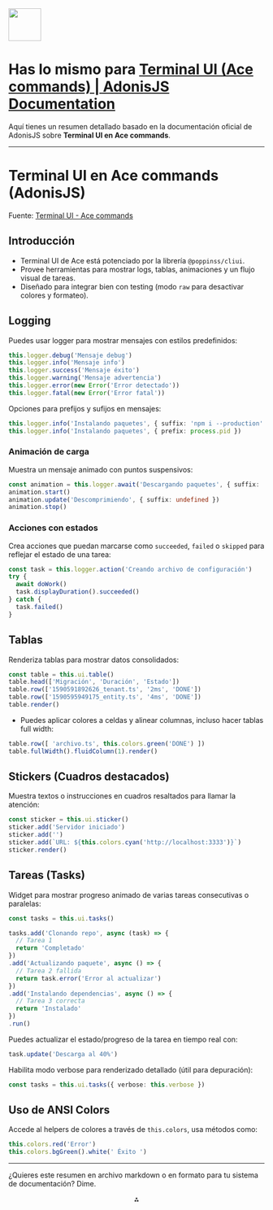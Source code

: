 <img src="https://r2cdn.perplexity.ai/pplx-full-logo-primary-dark%402x.png" style="height:64px;margin-right:32px"/>

# Has lo mismo para [Terminal UI (Ace commands) | AdonisJS Documentation](https://docs.adonisjs.com/guides/ace/terminal-ui)

Aquí tienes un resumen detallado basado en la documentación oficial de AdonisJS sobre **Terminal UI en Ace commands**.

***

# Terminal UI en Ace commands (AdonisJS)

Fuente: [Terminal UI - Ace commands](https://docs.adonisjs.com/guides/ace/terminal-ui)

## Introducción

- Terminal UI de Ace está potenciado por la librería `@poppinss/cliui`.
- Provee herramientas para mostrar logs, tablas, animaciones y un flujo visual de tareas.
- Diseñado para integrar bien con testing (modo `raw` para desactivar colores y formateo).


## Logging

Puedes usar logger para mostrar mensajes con estilos predefinidos:

```ts
this.logger.debug('Mensaje debug')
this.logger.info('Mensaje info')
this.logger.success('Mensaje éxito')
this.logger.warning('Mensaje advertencia')
this.logger.error(new Error('Error detectado'))
this.logger.fatal(new Error('Error fatal'))
```

Opciones para prefijos y sufijos en mensajes:

```ts
this.logger.info('Instalando paquetes', { suffix: 'npm i --production' })
this.logger.info('Instalando paquetes', { prefix: process.pid })
```


### Animación de carga

Muestra un mensaje animado con puntos suspensivos:

```ts
const animation = this.logger.await('Descargando paquetes', { suffix: 'npm i' })
animation.start()
animation.update('Descomprimiendo', { suffix: undefined })
animation.stop()
```


### Acciones con estados

Crea acciones que puedan marcarse como `succeeded`, `failed` o `skipped` para reflejar el estado de una tarea:

```ts
const task = this.logger.action('Creando archivo de configuración')
try {
  await doWork()
  task.displayDuration().succeeded()
} catch {
  task.failed()
}
```


## Tablas

Renderiza tablas para mostrar datos consolidados:

```ts
const table = this.ui.table()
table.head(['Migración', 'Duración', 'Estado'])
table.row(['1590591892626_tenant.ts', '2ms', 'DONE'])
table.row(['1590595949175_entity.ts', '4ms', 'DONE'])
table.render()
```

- Puedes aplicar colores a celdas y alinear columnas, incluso hacer tablas full width:

```ts
table.row([ 'archivo.ts', this.colors.green('DONE') ])
table.fullWidth().fluidColumn(1).render()
```


## Stickers (Cuadros destacados)

Muestra textos o instrucciones en cuadros resaltados para llamar la atención:

```ts
const sticker = this.ui.sticker()
sticker.add('Servidor iniciado')
sticker.add('')
sticker.add(`URL: ${this.colors.cyan('http://localhost:3333')}`)
sticker.render()
```


## Tareas (Tasks)

Widget para mostrar progreso animado de varias tareas consecutivas o paralelas:

```ts
const tasks = this.ui.tasks()

tasks.add('Clonando repo', async (task) => {
  // Tarea 1
  return 'Completado'
})
.add('Actualizando paquete', async () => {
  // Tarea 2 fallida
  return task.error('Error al actualizar')
})
.add('Instalando dependencias', async () => {
  // Tarea 3 correcta
  return 'Instalado'
})
.run()
```

Puedes actualizar el estado/progreso de la tarea en tiempo real con:

```ts
task.update('Descarga al 40%')
```

Habilita modo verbose para renderizado detallado (útil para depuración):

```ts
const tasks = this.ui.tasks({ verbose: this.verbose })
```


## Uso de ANSI Colors

Accede al helpers de colores a través de `this.colors`, usa métodos como:

```ts
this.colors.red('Error')
this.colors.bgGreen().white(' Éxito ')
```


***

¿Quieres este resumen en archivo markdown o en formato para tu sistema de documentación? Dime.

<div style="text-align: center">⁂</div>

[^1]: https://docs.adonisjs.com/guides/ace/terminal-ui

[^2]: https://docs.adonisjs.com/guides/ace/terminal-ui

[^3]: https://docs.adonisjs.com/guides/ace/introduction

[^4]: https://v5-docs.adonisjs.com/guides/ace-commandline

[^5]: https://docs.adonisjs.com/guides/ace/prompts

[^6]: https://github.com/thetutlage/ace-sample-project

[^7]: https://docs.adonisjs.com/guides/testing/console-tests

[^8]: https://docs.adonisjs.com

[^9]: https://docs.adonisjs.com/guides/references/commands

[^10]: https://docs.adonisjs.com/guides/ace/arguments

[^11]: https://docs.adonisjs.com/guides/concepts/application

